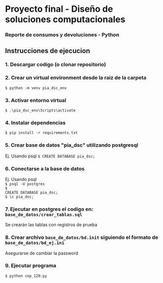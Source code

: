# Proyecto final - Diseño de soluciones computacionales

### Reporte de consumos y devoluciones - Python 

## Instrucciones de ejecucion

### 1. Descargar codigo (o clonar repositorio)
### 2. Crear un virtual environment desde la raiz de la carpeta
<code>$ python -m venv pia_dsc_env</code>
### 3. Activar entorno virtual
<code>$ .\pia_dsc_env\Scripts\activate</code>
### 4. Instalar dependencias
<code>$ pip install -r requirements.txt</code>
### 5. Crear base de datos "pia_dsc" utilizando postgresql
Ej. Usando psql
<code>$ CREATE DATABASE pia_dsc;</code>
### 6. Conectarse a la base de datos
Ej. Usando psql </br>
<code>$ psql -U postgres</code></br>
<code>$ CREATE DATABASE pia_dsc;</code></br>
<code>$ \c pia_dsc;</code>
### 7. Ejecutar en postgres el codigo en: <code>base_de_datos/crear_tablas.sql</code>
Se crearán las tablas con registros de prueba
### 8. Crear archivo <code>base_de_datos/bd.init</code> siguiendo el formato de <code>base_de_datos/bd_ej.ini</code>
Asegurarse de cambiar la password
### 9. Ejecutar programa
<code>$ python cop_120.py</code>
